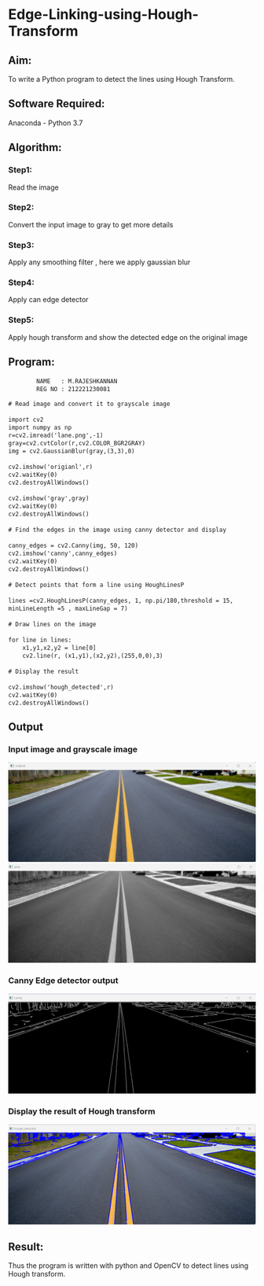 # Edge-Linking-using-Hough-Transform
## Aim:
To write a Python program to detect the lines using Hough Transform.

## Software Required:
Anaconda - Python 3.7

## Algorithm:
### Step1:
Read the image
### Step2:
Convert the input image to gray to get more details
### Step3:
Apply any smoothing filter , here we apply gaussian blur
### Step4:
Apply can edge detector
### Step5:
Apply hough transform and show the detected edge on the original image

## Program:

            NAME   : M.RAJESHKANNAN
            REG NO : 212221230081
```
# Read image and convert it to grayscale image

import cv2
import numpy as np
r=cv2.imread('lane.png',-1)
gray=cv2.cvtColor(r,cv2.COLOR_BGR2GRAY)
img = cv2.GaussianBlur(gray,(3,3),0)

cv2.imshow('origianl',r)
cv2.waitKey(0)
cv2.destroyAllWindows()

cv2.imshow('gray',gray)
cv2.waitKey(0)
cv2.destroyAllWindows()

# Find the edges in the image using canny detector and display

canny_edges = cv2.Canny(img, 50, 120)
cv2.imshow('canny',canny_edges)
cv2.waitKey(0)
cv2.destroyAllWindows()

# Detect points that form a line using HoughLinesP

lines =cv2.HoughLinesP(canny_edges, 1, np.pi/180,threshold = 15, minLineLength =5 , maxLineGap = 7)

# Draw lines on the image

for line in lines:
    x1,y1,x2,y2 = line[0]
    cv2.line(r, (x1,y1),(x2,y2),(255,0,0),3)

# Display the result

cv2.imshow('hough_detected',r)
cv2.waitKey(0)
cv2.destroyAllWindows()

```
## Output

### Input image and grayscale image


![Output_images](OP1.png)
![Output_images](OP2.png)

### Canny Edge detector output



![Output_images](OP3.png)


### Display the result of Hough transform



![Output_images](OP4.png)



## Result:
Thus the program is written with python and OpenCV to detect lines using Hough transform. 
